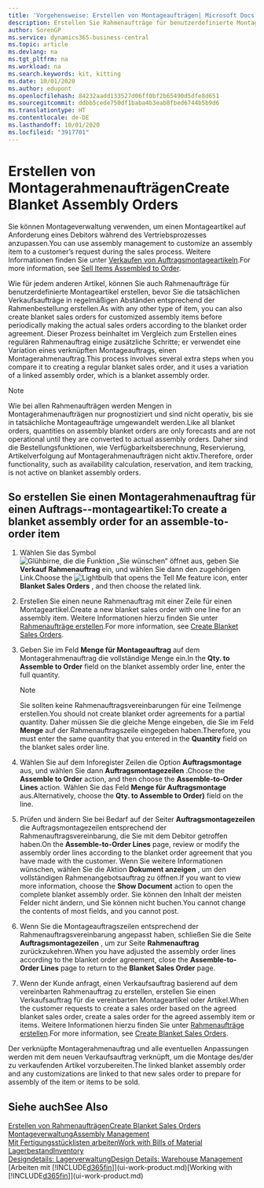 ```yaml
---
title: 'Vorgehensweise: Erstellen von Montageaufträgen| Microsoft Docs'
description: Erstellen Sie Rahmenaufträge für benutzerdefinierte Montageartikel, bevor Sie die tatsächlichen Verkaufsaufträge in regelmäßigen Abständen entsprechend der Rahmenbestellung erstellen.
author: SorenGP
ms.service: dynamics365-business-central
ms.topic: article
ms.devlang: na
ms.tgt_pltfrm: na
ms.workload: na
ms.search.keywords: kit, kitting
ms.date: 10/01/2020
ms.author: edupont
ms.openlocfilehash: 84232aadd133527d06ff0bf2b65490d5dfe8d651
ms.sourcegitcommit: ddbb5cede750df1baba4b3eab8fbed6744b5b9d6
ms.translationtype: HT
ms.contentlocale: de-DE
ms.lasthandoff: 10/01/2020
ms.locfileid: "3917701"
---
```

# <a name="create-blanket-assembly-orders"></a><span data-ttu-id="76349-103">Erstellen von Montagerahmenaufträgen</span><span class="sxs-lookup"><span data-stu-id="76349-103">Create Blanket Assembly Orders</span></span>
<span data-ttu-id="76349-104">Sie können Montageverwaltung verwenden, um einen Montageartikel auf Anforderung eines Debitors während des Vertriebsprozesses anzupassen.</span><span class="sxs-lookup"><span data-stu-id="76349-104">You can use assembly management to customize an assembly item to a customer’s request during the sales process.</span></span> <span data-ttu-id="76349-105">Weitere Informationen finden Sie unter [Verkaufen von Auftragsmontageartikeln](assembly-how-to-sell-items-assembled-to-order.md).</span><span class="sxs-lookup"><span data-stu-id="76349-105">For more information, see [Sell Items Assembled to Order](assembly-how-to-sell-items-assembled-to-order.md).</span></span>  

 <span data-ttu-id="76349-106">Wie für jedem anderen Artikel, können Sie auch Rahmenaufträge für benutzerdefinierte Montageartikel erstellen, bevor Sie die tatsächlichen Verkaufsaufträge in regelmäßigen Abständen entsprechend der Rahmenbestellung erstellen.</span><span class="sxs-lookup"><span data-stu-id="76349-106">As with any other type of item, you can also create blanket sales orders for customized assembly items before periodically making the actual sales orders according to the blanket order agreement.</span></span> <span data-ttu-id="76349-107">Dieser Prozess beinhaltet im Vergleich zum Erstellen eines regulären Rahmenauftrag einige zusätzliche Schritte; er verwendet eine Variation eines verknüpften Montageauftrags, einen Montagerahmenauftrag.</span><span class="sxs-lookup"><span data-stu-id="76349-107">This process involves several extra steps when you compare it to creating a regular blanket sales order, and it uses a variation of a linked assembly order, which is a blanket assembly order.</span></span>

> [!NOTE]  
>  <span data-ttu-id="76349-108">Wie bei allen Rahmenaufträgen werden Mengen in Montagerahmenaufträgen nur prognostiziert und sind nicht operativ, bis sie in tatsächliche Montageaufträge umgewandelt werden.</span><span class="sxs-lookup"><span data-stu-id="76349-108">Like all blanket orders, quantities on assembly blanket orders are only forecasts and are not operational until they are converted to actual assembly orders.</span></span> <span data-ttu-id="76349-109">Daher sind die Bestellungsfunktionen, wie Verfügbarkeitsberechnung, Reservierung, Artikelverfolgung auf Montagerahmenaufträgen nicht aktiv.</span><span class="sxs-lookup"><span data-stu-id="76349-109">Therefore, order functionality, such as availability calculation, reservation, and item tracking, is not active on blanket assembly orders.</span></span>  

## <a name="to-create-a-blanket-assembly-order-for-an-assemble-to-order-item"></a><span data-ttu-id="76349-110">So erstellen Sie einen Montagerahmenauftrag für einen Auftrags\-\-montageartikel:</span><span class="sxs-lookup"><span data-stu-id="76349-110">To create a blanket assembly order for an assemble\-to\-order item</span></span>  
1. <span data-ttu-id="76349-111">Wählen Sie das Symbol ![Glühbirne, die die Funktion „Sie wünschen“ öffnet](media/ui-search/search_small.png "Was möchten Sie tun?") aus, geben Sie **Verkauf Rahmenauftrag** ein, und wählen Sie dann den zugehörigen Link.</span><span class="sxs-lookup"><span data-stu-id="76349-111">Choose the ![Lightbulb that opens the Tell Me feature](media/ui-search/search_small.png "Tell me what you want to do") icon, enter **Blanket Sales Orders** , and then choose the related link.</span></span>  
2. <span data-ttu-id="76349-112">Erstellen Sie einen neune Rahmenauftrag mit einer Zeile für einen Montageartikel.</span><span class="sxs-lookup"><span data-stu-id="76349-112">Create a new blanket sales order with one line for an assembly item.</span></span> <span data-ttu-id="76349-113">Weitere Informationen hierzu finden Sie unter [Rahmenaufträge erstellen](sales-how-to-create-blanket-sales-orders.md).</span><span class="sxs-lookup"><span data-stu-id="76349-113">For more information, see [Create Blanket Sales Orders](sales-how-to-create-blanket-sales-orders.md).</span></span>  
3. <span data-ttu-id="76349-114">Geben Sie im Feld **Menge für Montageauftrag** auf dem Montagerahmenauftrag die vollständige Menge ein.</span><span class="sxs-lookup"><span data-stu-id="76349-114">In the **Qty. to Assemble to Order** field on the blanket assembly order line, enter the full quantity.</span></span>

    > [!NOTE]  
    >  <span data-ttu-id="76349-115">Sie sollten keine Rahmenauftragsvereinbarungen für eine Teilmenge erstellen.</span><span class="sxs-lookup"><span data-stu-id="76349-115">You should not create blanket order agreements for a partial quantity.</span></span> <span data-ttu-id="76349-116">Daher müssen Sie die gleiche Menge eingeben, die Sie im Feld **Menge** auf der Rahmenauftragszeile eingegeben haben.</span><span class="sxs-lookup"><span data-stu-id="76349-116">Therefore, you must enter the same quantity that you entered in the **Quantity** field on the blanket sales order line.</span></span>  

4. <span data-ttu-id="76349-117">Wählen Sie auf dem Inforegister Zeilen die Option **Auftragsmontage** aus, und wählen Sie dann **Auftragsmontagezeilen** .</span><span class="sxs-lookup"><span data-stu-id="76349-117">Choose the **Assemble to Order** action, and then choose the **Assemble-to-Order Lines** action.</span></span> <span data-ttu-id="76349-118">Wählen Sie das Feld **Menge für Auftragsmontage** aus.</span><span class="sxs-lookup"><span data-stu-id="76349-118">Alternatively, choose the **Qty. to Assemble to Order)** field on the line.</span></span>  
5. <span data-ttu-id="76349-119">Prüfen und ändern Sie bei Bedarf auf der Seiter **Auftragsmontagezeilen** die Auftragsmontagezeilen entsprechend der Rahmenauftragsvereinbarung, die Sie mit dem Debitor getroffen haben.</span><span class="sxs-lookup"><span data-stu-id="76349-119">On the **Assemble-to-Order Lines** page, review or modify the assembly order lines according to the blanket order agreement that you have made with the customer.</span></span> <span data-ttu-id="76349-120">Wenn Sie weitere Informationen wünschen, wählen Sie die Aktion **Dokument anzeigen** , um den vollständigen Rahmenangebotsauftrag zu öffnen.</span><span class="sxs-lookup"><span data-stu-id="76349-120">If you want to view more information, choose the **Show Document** action to open the complete blanket assembly order.</span></span> <span data-ttu-id="76349-121">Sie können den Inhalt der meisten Felder nicht ändern, und Sie können nicht buchen.</span><span class="sxs-lookup"><span data-stu-id="76349-121">You cannot change the contents of most fields, and you cannot post.</span></span>  
6. <span data-ttu-id="76349-122">Wenn Sie die Montageauftragszeilen entsprechend der Rahmenauftragsvereinbarung angepasst haben, schließen Sie die Seite **Auftragsmontagezeilen** , um zur Seite **Rahmenauftrag** zurückzukehren.</span><span class="sxs-lookup"><span data-stu-id="76349-122">When you have adjusted the assembly order lines according to the blanket order agreement, close the **Assemble-to-Order Lines** page to return to the **Blanket Sales Order** page.</span></span>  
7. <span data-ttu-id="76349-123">Wenn der Kunde anfragt, einen Verkaufsauftrag basierend auf dem vereinbarten Rahmenauftrag zu erstellen, erstellen Sie einen Verkaufsauftrag für die vereinbarten Montageartikel oder Artikel.</span><span class="sxs-lookup"><span data-stu-id="76349-123">When the customer requests to create a sales order based on the agreed blanket sales order, create a sales order for the agreed assembly item or items.</span></span> <span data-ttu-id="76349-124">Weitere Informationen hierzu finden Sie unter [Rahmenaufträge erstellen](sales-how-to-create-blanket-sales-orders.md).</span><span class="sxs-lookup"><span data-stu-id="76349-124">For more information, see [Create Blanket Sales Orders](sales-how-to-create-blanket-sales-orders.md).</span></span>

<span data-ttu-id="76349-125">Der verknüpfte Montagerahmenauftrag und alle eventuellen Anpassungen werden mit dem neuen Verkaufsauftrag verknüpft, um die Montage des/der zu verkaufenden Artikel vorzubereiten.</span><span class="sxs-lookup"><span data-stu-id="76349-125">The linked blanket assembly order and any customizations are linked to that new sales order to prepare for assembly of the item or items to be sold.</span></span>  

## <a name="see-also"></a><span data-ttu-id="76349-126">Siehe auch</span><span class="sxs-lookup"><span data-stu-id="76349-126">See Also</span></span>
[<span data-ttu-id="76349-127">Erstellen von Rahmenaufträgen</span><span class="sxs-lookup"><span data-stu-id="76349-127">Create Blanket Sales Orders</span></span>](sales-how-to-create-blanket-sales-orders.md)  
[<span data-ttu-id="76349-128">Montageverwaltung</span><span class="sxs-lookup"><span data-stu-id="76349-128">Assembly Management</span></span>](assembly-assemble-items.md)  
[<span data-ttu-id="76349-129">Mit Fertigungsstücklisten arbeiten</span><span class="sxs-lookup"><span data-stu-id="76349-129">Work with Bills of Material</span></span>](inventory-how-work-BOMs.md)  
[<span data-ttu-id="76349-130">Lagerbestand</span><span class="sxs-lookup"><span data-stu-id="76349-130">Inventory</span></span>](inventory-manage-inventory.md)  
[<span data-ttu-id="76349-131">Designdetails: Lagerverwaltung</span><span class="sxs-lookup"><span data-stu-id="76349-131">Design Details: Warehouse Management</span></span>](design-details-warehouse-management.md)  
<span data-ttu-id="76349-132">[Arbeiten mit [!INCLUDE[d365fin](includes/d365fin_md.md)]](ui-work-product.md)</span><span class="sxs-lookup"><span data-stu-id="76349-132">[Working with [!INCLUDE[d365fin](includes/d365fin_md.md)]](ui-work-product.md)</span></span>
